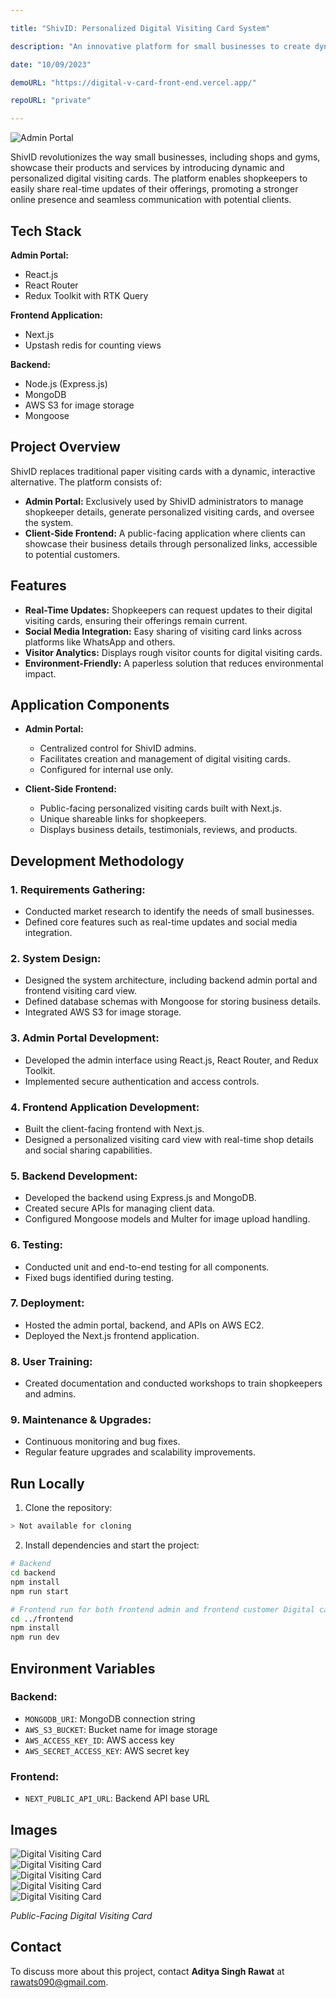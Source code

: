 ```yaml
---  

title: "ShivID: Personalized Digital Visiting Card System"  

description: "An innovative platform for small businesses to create dynamic and interactive digital visiting cards, leveraging modern web technologies."  

date: "10/09/2023"  

demoURL: "https://digital-v-card-front-end.vercel.app/"  

repoURL: "private"  

---  
```


![Admin Portal](https://i.imgur.com/HbcD4Qm.png)  

ShivID revolutionizes the way small businesses, including shops and gyms, showcase their products and services by introducing dynamic and personalized digital visiting cards. The platform enables shopkeepers to easily share real-time updates of their offerings, promoting a stronger online presence and seamless communication with potential clients.  

## Tech Stack  

**Admin Portal:**  
- React.js  
- React Router  
- Redux Toolkit with RTK Query  

**Frontend Application:**  
- Next.js  
- Upstash redis for counting views

**Backend:**  
- Node.js (Express.js)  
- MongoDB  
- AWS S3 for image storage  
- Mongoose  

## Project Overview  

ShivID replaces traditional paper visiting cards with a dynamic, interactive alternative. The platform consists of:  

- **Admin Portal:** Exclusively used by ShivID administrators to manage shopkeeper details, generate personalized visiting cards, and oversee the system.  
- **Client-Side Frontend:** A public-facing application where clients can showcase their business details through personalized links, accessible to potential customers.  

## Features  

- **Real-Time Updates:** Shopkeepers can request updates to their digital visiting cards, ensuring their offerings remain current.  
- **Social Media Integration:** Easy sharing of visiting card links across platforms like WhatsApp and others.  
- **Visitor Analytics:** Displays rough visitor counts for digital visiting cards.  
- **Environment-Friendly:** A paperless solution that reduces environmental impact.  

## Application Components  

- **Admin Portal:**  
  - Centralized control for ShivID admins.  
  - Facilitates creation and management of digital visiting cards.  
  - Configured for internal use only.  

- **Client-Side Frontend:**  
  - Public-facing personalized visiting cards built with Next.js.  
  - Unique shareable links for shopkeepers.  
  - Displays business details, testimonials, reviews, and products.  

## Development Methodology  

### 1. Requirements Gathering:  
- Conducted market research to identify the needs of small businesses.  
- Defined core features such as real-time updates and social media integration.  

### 2. System Design:  
- Designed the system architecture, including backend admin portal and frontend visiting card view.  
- Defined database schemas with Mongoose for storing business details.  
- Integrated AWS S3 for image storage.  

### 3. Admin Portal Development:  
- Developed the admin interface using React.js, React Router, and Redux Toolkit.  
- Implemented secure authentication and access controls.  

### 4. Frontend Application Development:  
- Built the client-facing frontend with Next.js.  
- Designed a personalized visiting card view with real-time shop details and social sharing capabilities.  

### 5. Backend Development:  
- Developed the backend using Express.js and MongoDB.  
- Created secure APIs for managing client data.  
- Configured Mongoose models and Multer for image upload handling.  

### 6. Testing:  
- Conducted unit and end-to-end testing for all components.  
- Fixed bugs identified during testing.  

### 7. Deployment:  
- Hosted the admin portal, backend, and APIs on AWS EC2.  
- Deployed the Next.js frontend application.  

### 8. User Training:  
- Created documentation and conducted workshops to train shopkeepers and admins.  

### 9. Maintenance & Upgrades:  
- Continuous monitoring and bug fixes.  
- Regular feature upgrades and scalability improvements.  

## Run Locally  

1. Clone the repository:  
```bash  
> Not available for cloning
```  

2. Install dependencies and start the project:  
```bash  
# Backend  
cd backend  
npm install  
npm run start  

# Frontend run for both frontend admin and frontend customer Digital card
cd ../frontend  
npm install  
npm run dev  
```  

## Environment Variables  

### Backend:  
- `MONGODB_URI`: MongoDB connection string  
- `AWS_S3_BUCKET`: Bucket name for image storage  
- `AWS_ACCESS_KEY_ID`: AWS access key  
- `AWS_SECRET_ACCESS_KEY`: AWS secret key  

### Frontend:  
- `NEXT_PUBLIC_API_URL`: Backend API base URL  

## Images  

![Digital Visiting Card](https://i.imgur.com/7cjEZ6D.png)  
![Digital Visiting Card](https://i.imgur.com/kmqznn5.png)  
![Digital Visiting Card](https://i.imgur.com/yH0cqsT.png)  
![Digital Visiting Card](https://i.imgur.com/RZHJnJj.png)  
![Digital Visiting Card](https://i.imgur.com/n6CRiTJ.png)  

_Public-Facing Digital Visiting Card_  

## Contact  
To discuss more about this project, contact **Aditya Singh Rawat** at rawats090@gmail.com.  